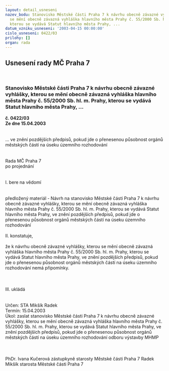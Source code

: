 ```yaml
---
layout: detail_usneseni
nazev_bodu: Stanovisko Městské části Praha 7 k návrhu obecně závazné vyhlášky, kterou
  se mění obecně závazná vyhláška hlavního města Prahy č. 55/2000 Sb. hl. m. Prahy,
  kterou se vydává Statut hlavního města Prahy, ...
datum_vzniku_usneseni: '2003-04-15 00:00:00'
cislo_usneseni: 0422/03
prilohy: []
organ: rada
---
```

<div id="ucUsn_pList" class="usn">
	<span><h2>Usnesení rady MČ Praha 7 </h2>
<br></span><div class="standBody">
<span><h3>Stanovisko Městské části Praha 7 k návrhu obecně závazné vyhlášky, kterou se mění obecně závazná vyhláška hlavního města Prahy č. 55/2000 Sb. hl. m. Prahy, kterou se vydává Statut hlavního města Prahy, ...</h3></span><div class="center">
		<strong>č. 0422/03</strong><br>
	</div>
<div class="center">
		<strong>Ze dne 15.04.2003</strong><br><br>
	</div>
<br>... ve znění pozdějších předpisů, pokud jde o přenesenou působnost orgánů městských částí na úseku územního rozhodování<br><br><br>Rada MČ Praha 7<br>po projednání<br><br><br>I.	bere na vědomí<br><br> <br>předložený materiál -  Návrh na stanovisko Městské části Praha 7 k návrhu obecně závazné vyhlášky, kterou se mění obecně závazná vyhláška hlavního města Prahy č. 55/2000 Sb. hl. m. Prahy, kterou se vydává Statut hlavního města Prahy, ve znění pozdějších předpisů, pokud jde o přenesenou působnost orgánů městských částí na úseku územního rozhodování <br><br>II.	konstatuje,<br><br>že k návrhu obecně závazné vyhlášky, kterou se mění obecně závazná vyhláška hlavního města Prahy č. 55/2000 Sb. hl. m. Prahy, kterou se vydává Statut hlavního města Prahy, ve znění pozdějších předpisů, pokud jde o přenesenou působnost orgánů městských částí na úseku územního rozhodování  nemá připomínky.<br><br><br><br>III.	ukládá <br><br> <br>Určen:	STA Mikšík Radek<br>Termín: 15.04.2003<br>Úkol:	zaslat stanovisko Městské části Praha 7 k návrhu obecně závazné vyhlášky, kterou se mění obecně závazná vyhláška hlavního města Prahy č. 55/2000 Sb. hl. m. Prahy, kterou se vydává Statut hlavního města Prahy, ve znění pozdějších předpisů, pokud jde o přenesenou působnost orgánů městských částí na úseku územního rozhodování odboru výstavby MHMP<br> <br> <br>	<br>PhDr. Ivana Kučerová zástupkyně starosty Městské části Praha 7	 Radek Mikšík starosta Městské části Praha 7<br>	<br><br>
</div>
</div>